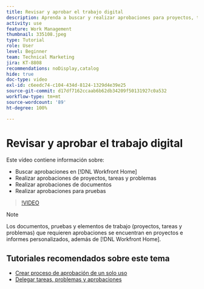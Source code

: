 ```yaml
---
title: Revisar y aprobar el trabajo digital
description: Aprenda a buscar y realizar aprobaciones para proyectos, tareas, problemas, documentos y revisiones en [!DNL Workfront Home].
activity: use
feature: Work Management
thumbnail: 335108.jpeg
type: Tutorial
role: User
level: Beginner
team: Technical Marketing
jira: KT-8808
recommendations: noDisplay,catalog
hide: true
doc-type: video
exl-id: c6eedc74-c104-434d-8124-1329d4e39e25
source-git-commit: d17df7162ccaab6b62db34209f50131927c0a532
workflow-type: tm+mt
source-wordcount: '89'
ht-degree: 100%

---
```


# Revisar y aprobar el trabajo digital

Este vídeo contiene información sobre:

* Buscar aprobaciones en [!DNL Workfront Home]
* Realizar aprobaciones de proyectos, tareas y problemas
* Realizar aprobaciones de documentos
* Realizar aprobaciones para pruebas

>[!VIDEO](https://video.tv.adobe.com/v/335108/?quality=12&learn=on&enablevpops)


>[!NOTE]
>
>Los documentos, pruebas y elementos de trabajo (proyectos, tareas y problemas) que requieren aprobaciones se encuentran en proyectos e informes personalizados, además de [!DNL Workfront Home].

## Tutoriales recomendados sobre este tema

* [Crear proceso de aprobación de un solo uso](/help/manage-work/approval-processes-and-milestone-paths/create-a-single-use-approval-process.md)
* [Delegar tareas, problemas y aprobaciones](/help/manage-work/approval-processes-and-milestone-paths/delegate-approvals.md)


<!---
learn more URLS
Approving work
Home area for Reviewers
Guides
Home overview for Reviewers
Issue page overview
--->
